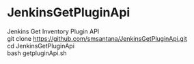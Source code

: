 # JenkinsGetPluginApi 
Jenkins Get Inventory Plugin API
</br> git clone https://github.com/smsantana/JenkinsGetPluginApi.git
</br> cd JenkinsGetPluginApi
</br> bash getpluginApi.sh
